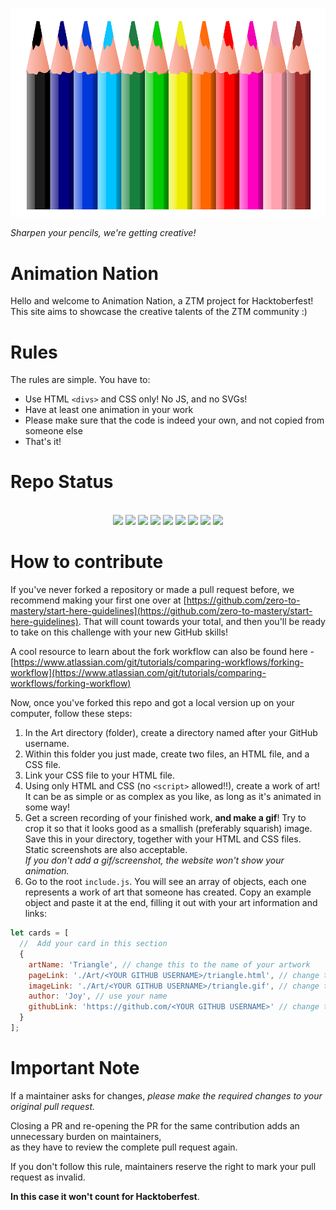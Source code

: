 ![](./colourpencils.png)

_Sharpen your pencils, we're getting creative!_

# Animation Nation

Hello and welcome to Animation Nation, a ZTM project for Hacktoberfest! This site aims to showcase the creative talents of the ZTM community :)

# Rules

The rules are simple. You have to:

- Use HTML `<divs>` and CSS only! No JS, and no SVGs!
- Have at least one animation in your work
- Please make sure that the code is indeed your own, and not copied from someone else
- That's it!

# Repo Status

<div align="center">
  <br>
	
  <img src="https://img.shields.io/github/repo-size/zero-to-mastery/Animation-Nation?style=for-the-badge" />
  <img src="https://img.shields.io/github/issues/zero-to-mastery/Animation-Nation?style=for-the-badge" />
    <img src="https://img.shields.io/github/issues-closed-raw/zero-to-mastery/Animation-Nation?style=for-the-badge" />
    <img src="https://img.shields.io/github/last-commit/zero-to-mastery/Animation-Nation?style=for-the-badge" />
    <img src="https://img.shields.io/github/issues-pr/zero-to-mastery/Animation-Nation?style=for-the-badge" />
    <img src="https://img.shields.io/github/issues-pr-closed-raw/zero-to-mastery/Animation-Nation?style=for-the-badge" />
    <img src="https://img.shields.io/github/forks/zero-to-mastery/Animation-Nation?style=for-the-badge" />
    <img src="https://img.shields.io/github/stars/zero-to-mastery/Animation-Nation?style=for-the-badge" />
    <img src="https://img.shields.io/github/contributors-anon/zero-to-mastery/Animation-Nation?style=for-the-badge" />

</div>

# How to contribute

If you've never forked a repository or made a pull request before, we recommend making your first one over at [https://github.com/zero-to-mastery/start-here-guidelines](https://github.com/zero-to-mastery/start-here-guidelines). That will count towards your total, and then you'll be ready to take on this challenge with your new GitHub skills!

A cool resource to learn about the fork workflow can also be found here - [https://www.atlassian.com/git/tutorials/comparing-workflows/forking-workflow](https://www.atlassian.com/git/tutorials/comparing-workflows/forking-workflow)

Now, once you've forked this repo and got a local version up on your computer, follow these steps:

1. In the Art directory (folder), create a directory named after your GitHub username.
2. Within this folder you just made, create two files, an HTML file, and a CSS file.
3. Link your CSS file to your HTML file.
4. Using only HTML and CSS (no `<script>` allowed!!), create a work of art! It can be as simple or as complex as you like, as long as it's animated in some way!
5. Get a screen recording of your finished work, **and make a gif**! Try to crop it so that it looks good as a smallish (preferably squarish) image. Save this in your directory, together with your HTML and CSS files. Static screenshots are also acceptable.  
   _If you don't add a gif/screenshot, the website won't show your animation._
6. Go to the root `include.js`. You will see an array of objects, each one represents a work of art that someone has created. Copy an example object and paste it at the end, filling it out with your art information and links:

```js
let cards = [
  //  Add your card in this section
  {
    artName: 'Triangle', // change this to the name of your artwork
    pageLink: './Art/<YOUR GITHUB USERNAME>/triangle.html', // change this
    imageLink: './Art/<YOUR GITHUB USERNAME>/triangle.gif', // change this
    author: 'Joy', // use your name
    githubLink: 'https://github.com/<YOUR GITHUB USERNAME>' // change this
  }
];
```

# Important Note

If a maintainer asks for changes, _please make the required changes to your original pull request._

Closing a PR and re-opening the PR for the same contribution adds an unnecessary burden on maintainers,  
as they have to review the complete pull request again.

If you don't follow this rule, maintainers reserve the right to mark your pull request as invalid.

**In this case it won't count for Hacktoberfest**.
